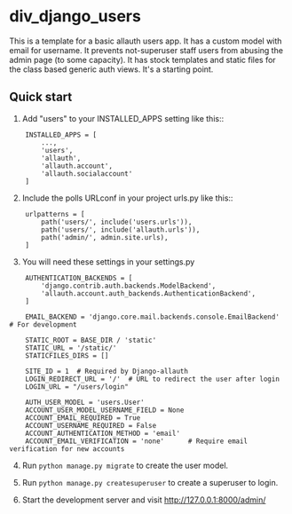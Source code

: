# div_django_users

This is a template for a basic allauth users app. It has a custom model with email for username.
It prevents not-superuser staff users from abusing the admin page (to some capacity).
It has stock templates and static files for the class based generic auth views.
It's a starting point.

## Quick start

1. Add "users" to your INSTALLED_APPS setting like this::


```
    INSTALLED_APPS = [
        ...,
        'users',
    	'allauth',
    	'allauth.account',
    	'allauth.socialaccount'
    ]
```

2. Include the polls URLconf in your project urls.py like this::

```
    urlpatterns = [
        path('users/', include('users.urls')),
        path('users/', include('allauth.urls')),
        path('admin/', admin.site.urls),
    ]
```

3. You will need these settings in your settings.py

```
    AUTHENTICATION_BACKENDS = [
        'django.contrib.auth.backends.ModelBackend',
        'allauth.account.auth_backends.AuthenticationBackend',
    ]

    EMAIL_BACKEND = 'django.core.mail.backends.console.EmailBackend'  # For development

    STATIC_ROOT = BASE_DIR / 'static'
    STATIC_URL = '/static/'
    STATICFILES_DIRS = []

    SITE_ID = 1  # Required by Django-allauth
    LOGIN_REDIRECT_URL = '/'  # URL to redirect the user after login
    LOGIN_URL = "/users/login"

    AUTH_USER_MODEL = 'users.User'
    ACCOUNT_USER_MODEL_USERNAME_FIELD = None
    ACCOUNT_EMAIL_REQUIRED = True
    ACCOUNT_USERNAME_REQUIRED = False
    ACCOUNT_AUTHENTICATION_METHOD = 'email'
    ACCOUNT_EMAIL_VERIFICATION = 'none'      # Require email verification for new accounts
```

4. Run `python manage.py migrate` to create the user model.

5. Run `python manage.py createsuperuser` to create a superuser to login.

6. Start the development server and visit http://127.0.0.1:8000/admin/

